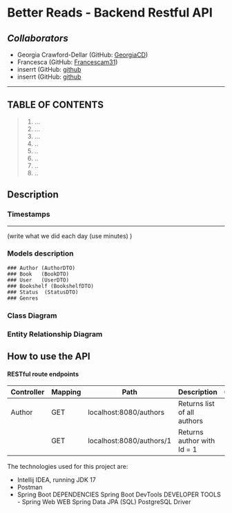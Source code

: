 # Better Reads - Backend Restful API

## **_Collaborators_**


- Georgia Crawford-Dellar (GitHub: [GeorgiaCD](https://github.com/GeorgiaCD))
- Francesca (GitHub: [Francescam31](Link))
- inserrt (GitHub: [github](link)
- inserrt (GitHub: [github](link)

<hr />

## TABLE OF CONTENTS

> 1. ...
> 2. ...
> 3. ...
> 4. ..
> 5. ..
> 6. ..
> 7. ..
> 8. ..


## Description


### Timestamps
<hr /> 

(write what we did each day (use minutes) )
### Models description 
    ### Author (AuthorDTO)
    ### Book   (BookDTO)
    ### User   (UserDTO)
    ### Bookshelf (BookshelfDTO)
    ### Status  (StatusDTO)
    ### Genres

### Class Diagram

### Entity Relationship Diagram


## How to use the API 

#### RESTful route endpoints

|Controller | Mapping |Path | Description | Output | 
|----------|-----------|------|-------------|--------|
|Author |GET |localhost:8080/authors|Returns list of all authors|--------|
| |GET |localhost:8080/authors/1|Returns author with Id = 1|--------|

 The technologies used for this project are:
- Intellij IDEA, running JDK 17
- Postman
- Spring Boot
DEPENDENCIES
Spring Boot DevTools DEVELOPER TOOLS
       - Spring Web WEB
        Spring Data JPA (SQL)
         PostgreSQL Driver 
